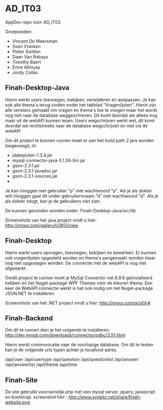 # AD_IT03
AppDev repo voor AD_IT03

Groepsleden:
- Vincent De Meersman
- Sven Vranken
- Pieter Switten
- Daan Van Robays
- Timothy Baert
- Emre Altinyay
- Jordy Collas

Finah-Desktop-Java
------------------

Hierin werkt users toevoegen, bekijken, verwijderen en aanpassen.
Je kan ook alle thema's terug vinden onder het tabblad "Vragenlijsten". Hierin zijn alle vensters gemaakt om vragen en thema's toe te voegen maar het wordt nog niet naar de database weggeschreven. Dit komt doordat we alleen nog maar uit de webAPI kunnen lezen.
Users wegschrijven werkt wel, dit komt doordat we rechtstreeks naar de database wegschrijven en niet via de webAPI

Om dit project te kunnen runnen moet er aan het build path 2 jars worden toegevoegd, nl:
- jdatepicker-1.3.4.jar
- mysql-connector-java-5.1.34-bin.jar
- gson-2.3.1.jar
- gson-2.3.1-javadoc.jar
- gson-2.3.1-sources.jar
- 

Je kan inloggen met gebruiker "p" met wachtwoord "p". Als je als dokter wilt inloggen gaat dit onder gebruikersnaam "d" met wachtwoord "d".
Als je als dokter inlogt, kan je de gebruikers niet zien.

De kunnen gevonden worden onder:
Finah-Desktop-Java/src/lib

Screenshots van het java project vindt u hier: http://imgur.com/gallery/U3KI3/new

Finah-Desktop
-------------

Hierin werkt users opvragen, toevoegen, bekijken en bewerken.
Er kunnen ook vragenlijsten opgesteld worden en thema's aangemaakt worden maar nog niet opgeslagen worden. De connectie met de webAPI is nog niet afgewerkt.

Omdit project te runnen moet je MySql Connector net 6.9.6 geïnstalleerd hebben en het Nuget-package WPF Themes voor de kleuren thema.
Een keer de WebAPI connectie werkt is het ook nodig om het Nuget-package JSON.NET te installeren.

Screenshots van het .NET project vindt u hier: http://imgur.com/a/oXih4

Finah-Backend
-------------

Om dit te runnen dien je het volgende te installeren:
http://dev.mysql.com/downloads/connector/odbc/3.51.html

Hierin werkt communicatie naar de voorlopige database.
Om dit te testen kan je de volgende urls typen achter je localhost adres.

/api/user
/api/usertype
/api/question
/api/questionlist
/api/answer
/api/answerlist
/api/theme
/api/time

Finah-Site
------------------
De site gebruikt voornamelijk php met een mysql server, jquery, javascript en bootstrap.
screenshot hier : http://www.synbitz.net/share/finah-website.png




